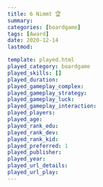 ```yaml
---
title: 6 Nimmt 🏆
summary: 
categories: [boardgame]
tags: [Award]
date: 2020-12-14
lastmod: 

template: played.html
played_category: boardgame
played_skills: []
played_duration: 
played_gameplay_complex: 
played_gameplay_strategy: 
played_gameplay_luck: 
played_gameplay_interaction: 
played_players: 
played_age: 
played_rank_edu: 
played_rank_dev: 
played_rank_kid: 
played_preferred: 1
played_publisher: 
played_year: 
played_url_details: 
played_url_play: 
---
```

